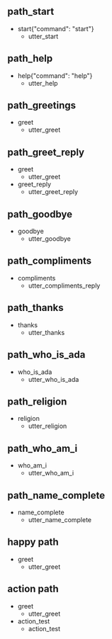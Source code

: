 ## path_start
* start{"command": "start"}
  - utter_start

## path_help
* help{"command": "help"}
  - utter_help

## path_greetings
* greet
  - utter_greet

## path_greet_reply
* greet
  - utter_greet
* greet_reply
  - utter_greet_reply

## path_goodbye
* goodbye
  - utter_goodbye

## path_compliments
* compliments
  - utter_compliments_reply

## path_thanks
* thanks
  - utter_thanks

## path_who_is_ada
* who_is_ada
  - utter_who_is_ada

## path_religion
* religion
  - utter_religion

## path_who_am_i
* who_am_i
  - utter_who_am_i

## path_name_complete
* name_complete
  - utter_name_complete

## happy path
* greet
  - utter_greet

## action path
* greet
  - utter_greet
* action_test
  - action_test

